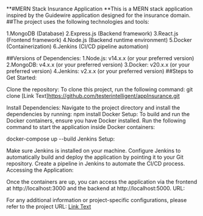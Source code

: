 **#MERN Stack Insurance Application
**This is a MERN stack application inspired by the Guidewire application designed for the insurance domain. 
##The project uses the following technologies and tools:

1.MongoDB (Database)
2.Express.js (Backend framework)
3.React.js (Frontend framework)
4.Node.js (Backend runtime environment)
5.Docker (Containerization)
6.Jenkins (CI/CD pipeline automation)

##Versions of Dependencies:
1.Node.js: v14.x.x (or your preferred version)
2.MongoDB: v4.x.x (or your preferred version)
3.Docker: v20.x.x (or your preferred version)
4.Jenkins: v2.x.x (or your preferred version)
##Steps to Get Started:

Clone the repository: To clone this project, run the following command:
git clone [Link Text]https://github.com/testerintelligent/appInsurance.git

Install Dependencies: Navigate to the project directory and install the dependencies by running:
npm install
Docker Setup: To build and run the Docker containers, ensure you have Docker installed. Run the following command to start the application inside Docker containers:

docker-compose up --build
Jenkins Setup:

Make sure Jenkins is installed on your machine.
Configure Jenkins to automatically build and deploy the application by pointing it to your Git repository.
Create a pipeline in Jenkins to automate the CI/CD process.
Accessing the Application:

Once the containers are up, you can access the application via the frontend at http://localhost:3000 and the backend at http://localhost:5000.
URL:

For any additional information or project-specific configurations, please refer to the project URL: [Link Text](https://github.com/testerintelligent/appInsurance.git)
